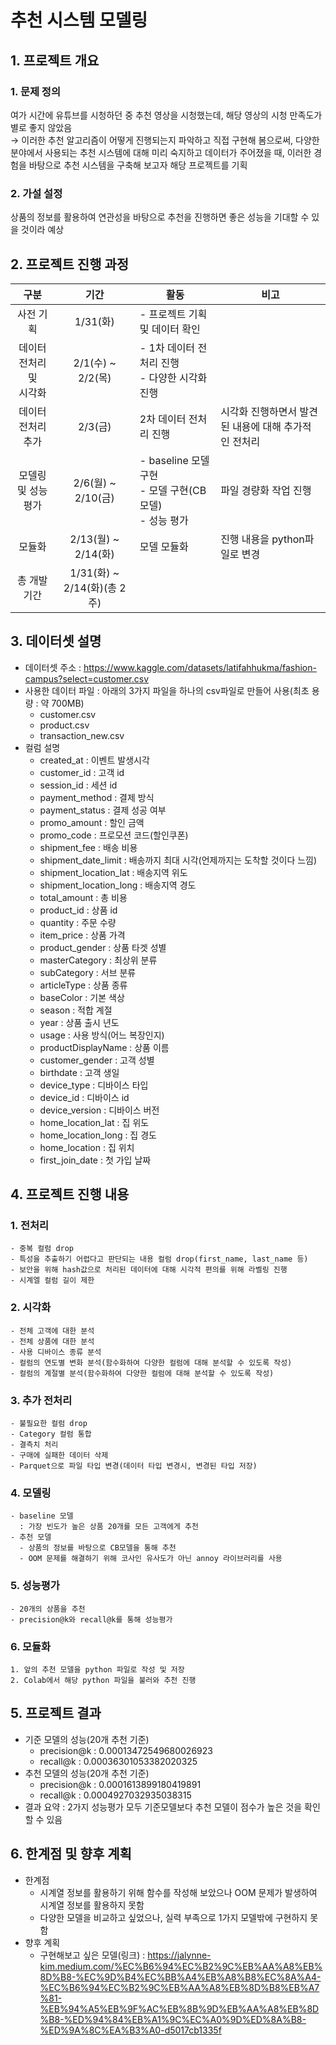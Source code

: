 # 추천 시스템 모델링
## 1. 프로젝트 개요
  ### 1. 문제 정의
  여가 시간에 유튜브를 시청하던 중 추천 영상을 시청했는데, 해당 영상의 시청 만족도가 별로 좋지 않았음 <br> 
  → 이러한 추천 알고리즘이 어떻게 진행되는지 파악하고 직접 구현해 봄으로써, 다양한 분야에서 사용되는 추천 시스템에 대해 미리 숙지하고 데이터가 주어졌을 때, 이러한 경험을 바탕으로 추천 시스템을 구축해 보고자 해당 프로젝트를 기획
  ### 2. 가설 설정
  상품의 정보를 활용하여 연관성을 바탕으로 추천을 진행하면 좋은 성능을 기대할 수 있을 것이라 예상
## 2. 프로젝트 진행 과정
  |구분|기간|활동|비고|
  |:---:|:---:|---|---|
  |사전 기획|1/31(화)|- 프로젝트 기획 및 데이터 확인||
  |데이터 전처리 및 <br> 시각화|2/1(수) ~ 2/2(목)|- 1차 데이터 전처리 진행 <br> - 다양한 시각화 진행||
  |데이터 전처리 추가 |2/3(금)|2차 데이터 전처리 진행|시각화 진행하면서 발견된 내용에 대해 추가적인 전처리|
  |모델링 및 성능 평가|2/6(월) ~ 2/10(금)|- baseline 모델 구현 <br> - 모델 구현(CB모델) <br> - 성능 평가|파일 경량화 작업 진행|
  |모듈화|2/13(월) ~ 2/14(화)|모델 모듈화|진행 내용을 python파일로 변경|
  |총 개발기간|1/31(화) ~ 2/14(화)(총 2주)|||
## 3. 데이터셋 설명
  - 데이터셋 주소 : https://www.kaggle.com/datasets/latifahhukma/fashion-campus?select=customer.csv
  - 사용한 데이터 파일
    : 아래의 3가지 파일을 하나의 csv파일로 만들어 사용(최초 용량 : 약 700MB)
    - customer.csv
    - product.csv
    - transaction_new.csv <br>
  - 컬럼 설명
    - created_at : 이벤트 발생시각
    - customer_id : 고객 id
    - session_id : 세션 id
    - payment_method : 결제 방식
    - payment_status : 결제 성공 여부
    - promo_amount : 할인 금액
    - promo_code : 프로모션 코드(할인쿠폰)
    - shipment_fee : 배송 비용
    - shipment_date_limit : 배송까지 최대 시각(언제까지는 도착할 것이다 느낌)
    - shipment_location_lat : 배송지역 위도
    - shipment_location_long : 배송지역 경도
    - total_amount : 총 비용
    - product_id : 상품 id
    - quantity : 주문 수량
    - item_price : 상품 가격
    - product_gender : 상품 타겟 성별
    - masterCategory : 최상위 분류
    - subCategory : 서브 분류
    - articleType : 상품 종류
    - baseColor : 기본 색상
    - season : 적합 계절
    - year : 상품 출시 년도
    - usage : 사용 방식(어느 복장인지)
    - productDisplayName : 상품 이름
    - customer_gender : 고객 성별
    - birthdate : 고객 생일
    - device_type : 디바이스 타입
    - device_id : 디바이스 id
    - device_version : 디바이스 버전
    - home_location_lat : 집 위도
    - home_location_long : 집 경도
    - home_location : 집 위치
    - first_join_date : 첫 가입 날짜
## 4. 프로젝트 진행 내용
  ### 1. 전처리
    - 중복 컬럼 drop
    - 특성을 추출하기 어렵다고 판단되는 내용 컬럼 drop(first_name, last_name 등)
    - 보안을 위해 hash값으로 처리된 데이터에 대해 시각적 편의를 위해 라벨링 진행
    - 시계엘 컬럼 길이 제한
  ### 2. 시각화
    - 전체 고객에 대한 분석
    - 전체 상품에 대한 분석
    - 사용 디바이스 종류 분석
    - 컬럼의 연도별 변화 분석(함수화하여 다양한 컬럼에 대해 분석할 수 있도록 작성)
    - 컬럼의 계절별 분석(함수화하여 다양한 컬럼에 대해 분석할 수 있도록 작성)
  ### 3. 추가 전처리
    - 불필요한 컬럼 drop
    - Category 컬럼 통합
    - 결측치 처리
    - 구매에 실패한 데이터 삭제
    - Parquet으로 파일 타입 변경(데이터 타입 변경시, 변경된 타입 저장)
  ### 4. 모델링
    - baseline 모델
      : 가장 빈도가 높은 상품 20개를 모든 고객에게 추천
    - 추천 모델
      - 상품의 정보를 바탕으로 CB모델을 통해 추천
      - OOM 문제를 해결하기 위해 코사인 유사도가 아닌 annoy 라이브러리를 사용
  ### 5. 성능평가
    - 20개의 상품을 추천
    - precision@k와 recall@k를 통해 성능평가
  ### 6. 모듈화
    1. 앞의 추천 모델을 python 파일로 작성 및 저장
    2. Colab에서 해당 python 파일을 불러와 추천 진행
## 5. 프로젝트 결과
  - 기준 모델의 성능(20개 추천 기준)
    - precision@k : 0.00013472549680026923
    - recall@k : 0.00036301053382020325
  - 추천 모델의 성능(20개 추천 기준)
    - precision@k : 0.0001613899180419891
    - recall@k : 0.0004927032935038315
  - 결과 요약
    : 2가지 성능평가 모두 기준모델보다 추천 모델이 점수가 높은 것을 확인할 수 있음
## 6. 한계점 및 향후 계획
  - 한계점
    - 시계열 정보를 활용하기 위해 함수를 작성해 보았으나 OOM 문제가 발생하여 시계열 정보를 활용하지 못함
    - 다양한 모델을 비교하고 싶었으나, 실력 부족으로 1가지 모델밖에 구현하지 못함
  - 향후 계획
    - 구현해보고 싶은 모델(링크) : https://jalynne-kim.medium.com/%EC%B6%94%EC%B2%9C%EB%AA%A8%EB%8D%B8-%EC%9D%B4%EC%BB%A4%EB%A8%B8%EC%8A%A4-%EC%B6%94%EC%B2%9C%EB%AA%A8%EB%8D%B8%EB%A7%81-%EB%94%A5%EB%9F%AC%EB%8B%9D%EB%AA%A8%EB%8D%B8-%ED%94%84%EB%A1%9C%EC%A0%9D%ED%8A%B8-%ED%9A%8C%EA%B3%A0-d5017cb1335f
